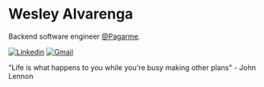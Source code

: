# Wesley Alvarenga

Backend software engineer [@Pagarme](https://github.com/pagarme).

<a href='https://www.linkedin.com/in/wesley-alvarenga-b8a7a129/' target="_blank"><img alt='Linkedin' src='https://img.shields.io/badge/Wesley_Alvarenga-100000?style=flat-square&logo=Linkedin&logoColor=FFFFFF&labelColor=316FFF&color=316FFF'/></a>
<a href='mailto:wesley.balvarenga@gmail.com' target="_blank"><img alt='Gmail' src='https://img.shields.io/badge/wesley.balvarenga@gmail.com-100000?style=flat-square&logo=Gmail&logoColor=FFFFFF&labelColor=316FFF&color=316FFF'/></a>

"Life is what happens to you while you're busy making other plans" - John Lennon
